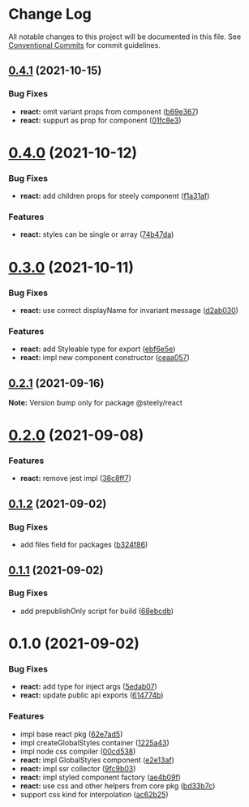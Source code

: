 # Change Log

All notable changes to this project will be documented in this file.
See [Conventional Commits](https://conventionalcommits.org) for commit guidelines.

## [0.4.1](https://github.com/yarastqt/compiled-css/compare/@steely/react@0.4.0...@steely/react@0.4.1) (2021-10-15)


### Bug Fixes

* **react:** omit variant props from component ([b69e367](https://github.com/yarastqt/compiled-css/commit/b69e3676d5c5df35db7297d740cb18a841b53da7))
* **react:** suppurt as prop for component ([01fc8e3](https://github.com/yarastqt/compiled-css/commit/01fc8e3c81e944e4434233debed9f1fc01dca611))





# [0.4.0](https://github.com/yarastqt/compiled-css/compare/@steely/react@0.3.0...@steely/react@0.4.0) (2021-10-12)


### Bug Fixes

* **react:** add children props for steely component ([f1a31af](https://github.com/yarastqt/compiled-css/commit/f1a31afd343d37d8efb906015042c1c210975968))


### Features

* **react:** styles can be single or array ([74b47da](https://github.com/yarastqt/compiled-css/commit/74b47da8a244172e79e26d1b9d14a15c186c5077))





# [0.3.0](https://github.com/yarastqt/compiled-css/compare/@steely/react@0.2.1...@steely/react@0.3.0) (2021-10-11)


### Bug Fixes

* **react:** use correct displayName for invariant message ([d2ab030](https://github.com/yarastqt/compiled-css/commit/d2ab030d3007b50d1679588e0a82458c645fc414))


### Features

* **react:** add Styleable type for export ([ebf6e5e](https://github.com/yarastqt/compiled-css/commit/ebf6e5eedcaaadd8a1615f22801712569bd8542a))
* **react:** impl new component constructor ([ceaa057](https://github.com/yarastqt/compiled-css/commit/ceaa057096969da1b80fe1db74d74802d7e51b71))





## [0.2.1](https://github.com/yarastqt/compiled-css/compare/@steely/react@0.2.0...@steely/react@0.2.1) (2021-09-16)

**Note:** Version bump only for package @steely/react





# [0.2.0](https://github.com/yarastqt/compiled-css/compare/@steely/react@0.1.2...@steely/react@0.2.0) (2021-09-08)


### Features

* **react:** remove jest impl ([38c8ff7](https://github.com/yarastqt/compiled-css/commit/38c8ff71e2a178f700421980866cd55c1ab1d444))





## [0.1.2](https://github.com/yarastqt/compiled-css/compare/@steely/react@0.1.1...@steely/react@0.1.2) (2021-09-02)


### Bug Fixes

* add files field for packages ([b324f86](https://github.com/yarastqt/compiled-css/commit/b324f86e5bcf14654ed74efe7ed55e22bc0196b5))





## [0.1.1](https://github.com/yarastqt/compiled-css/compare/@steely/react@0.1.0...@steely/react@0.1.1) (2021-09-02)


### Bug Fixes

* add prepublishOnly script for build ([68ebcdb](https://github.com/yarastqt/compiled-css/commit/68ebcdbef16f95c8a4bf55a2533af6f93c738d72))





# 0.1.0 (2021-09-02)


### Bug Fixes

* **react:** add type for inject args ([5edab07](https://github.com/yarastqt/compiled-css/commit/5edab071c1b9f71a9e9a318dcf90cc0554006f19))
* **react:** update public api exports ([614774b](https://github.com/yarastqt/compiled-css/commit/614774b222f720ad0e6a3b3c2a06dbf45aa8b889))


### Features

* impl base react pkg ([62e7ad5](https://github.com/yarastqt/compiled-css/commit/62e7ad5dfa431c462c0255443389237a76a8af36))
* impl createGlobalStyles container ([1225a43](https://github.com/yarastqt/compiled-css/commit/1225a43f45c952532ad8ec4351d11c26f8bbef3c))
* impl node css compiler ([00cd538](https://github.com/yarastqt/compiled-css/commit/00cd538e7b76af5bef2450ce313480fdcf991a1c))
* **react:** impl GlobalStyles component ([e2e13af](https://github.com/yarastqt/compiled-css/commit/e2e13af43e9dac9f77563450fd25ed9ca4604790))
* **react:** impl ssr collector ([9fc9b03](https://github.com/yarastqt/compiled-css/commit/9fc9b03fd1b2d4d7f77362179071c9b8f1774a5e))
* **react:** impl styled component factory ([ae4b09f](https://github.com/yarastqt/compiled-css/commit/ae4b09fa1ed0830f8ea54113993bae96659fd855))
* **react:** use css and other helpers from core pkg ([bd33b7c](https://github.com/yarastqt/compiled-css/commit/bd33b7c2e9c1b278af146eea424969368b6872a8))
* support css kind for interpolation ([ac62b25](https://github.com/yarastqt/compiled-css/commit/ac62b25b1898efec602953bb8569edf8b5ad33a7))
